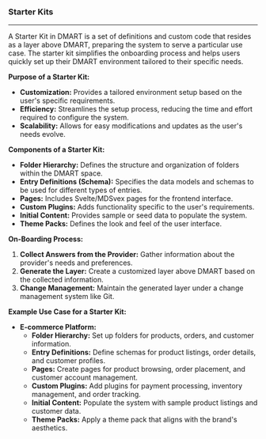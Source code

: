 ### **Starter Kits**

---

A Starter Kit in DMART is a set of definitions and custom code that resides as a layer above DMART, preparing the system to serve a particular use case. The starter kit simplifies the onboarding process and helps users quickly set up their DMART environment tailored to their specific needs.

**Purpose of a Starter Kit:**

- **Customization:** Provides a tailored environment setup based on the user's specific requirements.
- **Efficiency:** Streamlines the setup process, reducing the time and effort required to configure the system.
- **Scalability:** Allows for easy modifications and updates as the user's needs evolve.

**Components of a Starter Kit:**

- **Folder Hierarchy:** Defines the structure and organization of folders within the DMART space.
- **Entry Definitions (Schema):** Specifies the data models and schemas to be used for different types of entries.
- **Pages:** Includes Svelte/MDSvex pages for the frontend interface.
- **Custom Plugins:** Adds functionality specific to the user's requirements.
- **Initial Content:** Provides sample or seed data to populate the system.
- **Theme Packs:** Defines the look and feel of the user interface.

**On-Boarding Process:**

1.  **Collect Answers from the Provider:** Gather information about the provider's needs and preferences.
2.  **Generate the Layer:** Create a customized layer above DMART based on the collected information.
3.  **Change Management:** Maintain the generated layer under a change management system like Git.

**Example Use Case for a Starter Kit:**

- **E-commerce Platform:**
  - **Folder Hierarchy:** Set up folders for products, orders, and customer information.
  - **Entry Definitions:** Define schemas for product listings, order details, and customer profiles.
  - **Pages:** Create pages for product browsing, order placement, and customer account management.
  - **Custom Plugins:** Add plugins for payment processing, inventory management, and order tracking.
  - **Initial Content:** Populate the system with sample product listings and customer data.
  - **Theme Packs:** Apply a theme pack that aligns with the brand's aesthetics.
